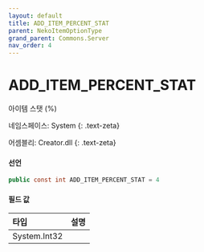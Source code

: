 ```yaml
---
layout: default
title: ADD_ITEM_PERCENT_STAT
parent: NekoItemOptionType
grand_parent: Commons.Server
nav_order: 4
---
```


<!-- 아래로 편집 -->

# ADD_ITEM_PERCENT_STAT
아이템 스탯 (%)

네임스페이스: System
{: .text-zeta}

어셈블리: Creator.dll
{: .text-zeta}

#### 선언

```cs
public const int ADD_ITEM_PERCENT_STAT = 4
```

#### 필드 값

|타입|설명|
|:-|:-|
|System.Int32|

<!-- #### 예제

```lua
    예제 코드
``` -->

